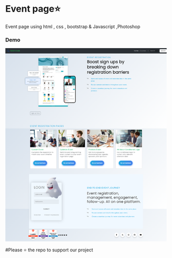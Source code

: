 # Event page⭐
 Event page using html , css , bootstrap &amp; Javascript ,Photoshop

 




### Demo
![project demo](screenshot1.png)



#Please ⭐ the repo to support our project
